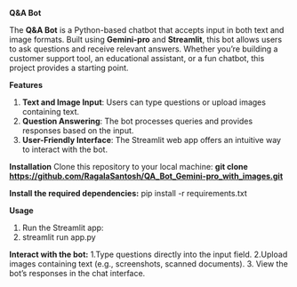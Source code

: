 **Q&A Bot**

The **Q&A Bot** is a Python-based chatbot that accepts input in both text and image formats. Built using **Gemini-pro** and **Streamlit**, this bot allows users to ask questions and receive relevant answers. Whether you’re building a customer support tool, an educational assistant, or a fun chatbot, this project provides a starting point.

**Features**
1. **Text and Image Input**: Users can type questions or upload images containing text.
2. **Question Answering**: The bot processes queries and provides responses based on the input.
3. **User-Friendly Interface**: The Streamlit web app offers an intuitive way to interact with the bot.

   
**Installation**
Clone this repository to your local machine:
**git clone https://github.com/RagalaSantosh/QA_Bot_Gemini-pro_with_images.git**


**Install the required dependencies:**
pip install -r requirements.txt


**Usage**
1. Run the Streamlit app:
2. streamlit run app.py

**Interact with the bot:**
1.Type questions directly into the input field.
2.Upload images containing text (e.g., screenshots, scanned documents).
3. View the bot’s responses in the chat interface.

